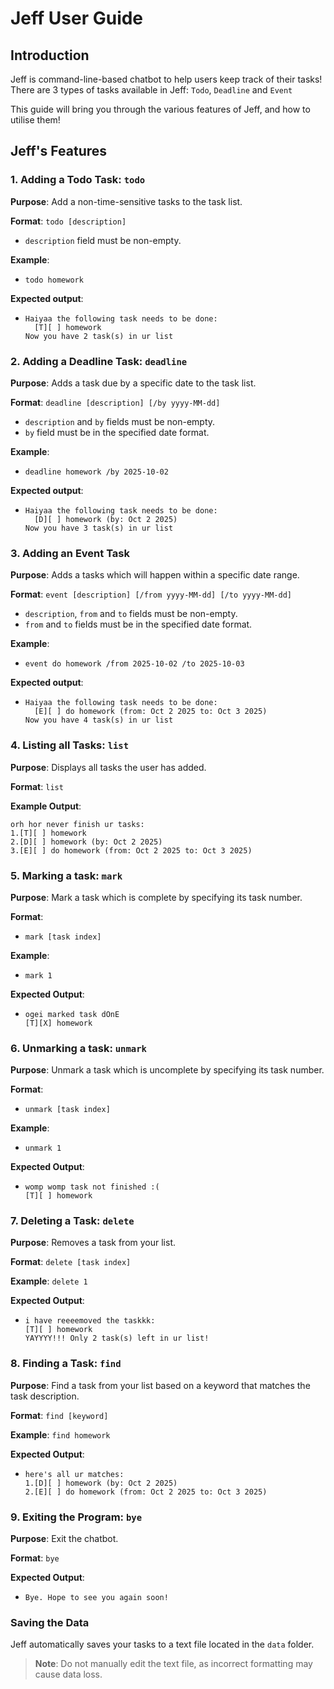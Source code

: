 # Jeff User Guide 

## Introduction

Jeff is command-line-based chatbot to help users keep track of their tasks! 
There are 3 types of tasks available in Jeff: `Todo`, `Deadline` and `Event`

This guide will bring you through the various features of Jeff, and how to utilise them!

## Jeff's Features

### 1. Adding a Todo Task: `todo`

**Purpose**: Add a non-time-sensitive tasks to the task list.

**Format**: `todo [description]`
- `description` field must be non-empty.

**Example**:
- `todo homework`

**Expected output**: 
- ```
  Haiyaa the following task needs to be done:
    [T][ ] homework
  Now you have 2 task(s) in ur list
  ```

### 2. Adding a Deadline Task: `deadline`
**Purpose**: Adds a task due by a specific date to the task list. 

**Format**: `deadline [description] [/by yyyy-MM-dd]` 
- `description` and `by` fields must be non-empty. 
- `by` field must be in the specified date format. 

**Example**: 
- `deadline homework /by 2025-10-02` 

**Expected output**:
- ```
  Haiyaa the following task needs to be done:
    [D][ ] homework (by: Oct 2 2025)
  Now you have 3 task(s) in ur list
  ```

### 3. Adding an Event Task
**Purpose**: Adds a tasks which  will happen within a specific date range. 

**Format**: `event [description] [/from yyyy-MM-dd] [/to yyyy-MM-dd]` 
- `description`, `from` and `to` fields must be non-empty.  
- `from` and `to` fields must be in the specified date format. 

**Example**: 
- `event do homework /from 2025-10-02 /to 2025-10-03` 

**Expected output**:
- ```
  Haiyaa the following task needs to be done:
    [E][ ] do homework (from: Oct 2 2025 to: Oct 3 2025)
  Now you have 4 task(s) in ur list
  ```

### 4. Listing all Tasks: `list`
**Purpose**: Displays all tasks the user has added.

**Format**: `list`

**Example Output**:
  ```
  orh hor never finish ur tasks:
  1.[T][ ] homework
  2.[D][ ] homework (by: Oct 2 2025)
  3.[E][ ] do homework (from: Oct 2 2025 to: Oct 3 2025)
  ```

### 5. Marking a task: `mark` 
**Purpose**: Mark a task which is complete by specifying its task number.

**Format**:
- `mark [task index]`

**Example**:
- `mark 1`

**Expected Output**:
- ```
  ogei marked task dOnE
  [T][X] homework
  ```

### 6. Unmarking a task: `unmark`
**Purpose**: Unmark a task which is uncomplete by specifying its task number.

**Format**:
- `unmark [task index]`

**Example**:
- `unmark 1`

**Expected Output**:
- ```
  womp womp task not finished :(
  [T][ ] homework
  ```

### 7. Deleting a Task: `delete`
**Purpose**: Removes a task from your list.

**Format**: `delete [task index]`

**Example**: `delete 1`

**Expected Output**:
- ```
  i have reeeemoved the taskkk: 
  [T][ ] homework
  YAYYYY!!! Only 2 task(s) left in ur list!
  ```

### 8. Finding a Task: `find`
**Purpose**: Find a task from your list based on a keyword that matches the task description.

**Format**: `find [keyword]`

**Example**: `find homework`

**Expected Output**:
- ```
  here's all ur matches:
  1.[D][ ] homework (by: Oct 2 2025)
  2.[E][ ] do homework (from: Oct 2 2025 to: Oct 3 2025)
  ```
  
### 9. Exiting the Program: `bye`

**Purpose**: Exit the chatbot.

**Format**: `bye`

**Expected Output**:
- ```
  Bye. Hope to see you again soon!
  ```

### Saving the Data
Jeff automatically saves your tasks to a text file located in the `data` folder.
> **Note**: Do not manually edit the text file, as incorrect formatting may cause data loss.